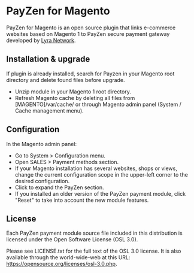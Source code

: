 # PayZen for Magento

PayZen for Magento is an open source plugin that links e-commerce websites based on Magento 1 to PayZen secure payment gateway developed by [Lyra Network](https://www.lyra.com/).

## Installation & upgrade

If plugin is already installed, search for Payzen in your Magento root directory and delete found files before upgrade.

- Unzip module in your Magento 1 root directory.
- Refresh Magento cache by deleting all files from [MAGENTO]/var/cache/ or through Magento admin panel (System / Cache management menu).

## Configuration

In the Magento admin panel:

- Go to System > Configuration menu.
- Open SALES > Payment methods section.
- If your Magento installation has several websites, shops or views, change the current configuration scope in the upper-left corner to the desired configuration.
- Click to expand the PayZen section.
- If you installed an older version of the PayZen payment module, click "Reset" to take into account the new module features.

## License

Each PayZen payment module source file included in this distribution is licensed under the Open Software License (OSL 3.0).

Please see LICENSE.txt for the full text of the OSL 3.0 license. It is also available through the world-wide-web at this URL: https://opensource.org/licenses/osl-3.0.php.
